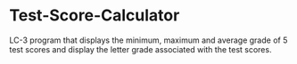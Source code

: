 # Test-Score-Calculator
LC-3 program that displays the minimum, maximum and average grade of 5 test scores and display the letter grade associated with the test scores.
